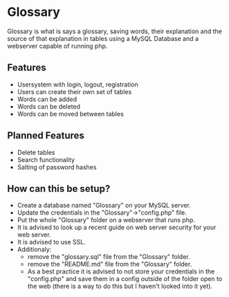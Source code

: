 # Glossary

Glossary is what is says a glossary, saving words, their explanation and the source of that explanation in tables using a MySQL Database and a webserver capable of running php.


## Features
- Usersystem with login, logout, registration
- Users can create their own set of tables
- Words can be added
- Words can be deleted
- Words can be moved between tables

## Planned Features
- Delete tables
- Search functionality
- Salting of password hashes


## How can this be setup?
- Create a database named "Glossary" on your MySQL server.
- Update the credentials in the "Glossary"->"config.php" file.
- Put the whole "Glossary" folder on a webserver that runs php.
- It is advised to look up a recent guide on web server security for your web server.
- It is advised to use SSL.
- Additionaly:
  - remove the "glossary.sql" file from the "Glossary" folder.
  - remove the "README.md" file from the "Glossary" folder.
  - As a best practice it is advised to not store your credentials in the "config.php" and save them in a config outside of the folder open to the web (there is a way to do this but I haven't looked into it yet).
